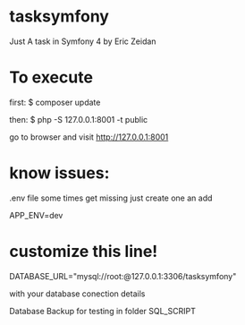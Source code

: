 # tasksymfony
Just A task in Symfony 4
by Eric Zeidan

To execute
===========
first:
$ composer update

then: 
$ php -S 127.0.0.1:8001 -t public

go to browser and visit http://127.0.0.1:8001

know issues:
============
.env file some times get missing
just create one an add

APP_ENV=dev

# customize this line!
DATABASE_URL="mysql://root:@127.0.0.1:3306/tasksymfony"

with your database conection details

Database Backup for testing in folder SQL_SCRIPT

